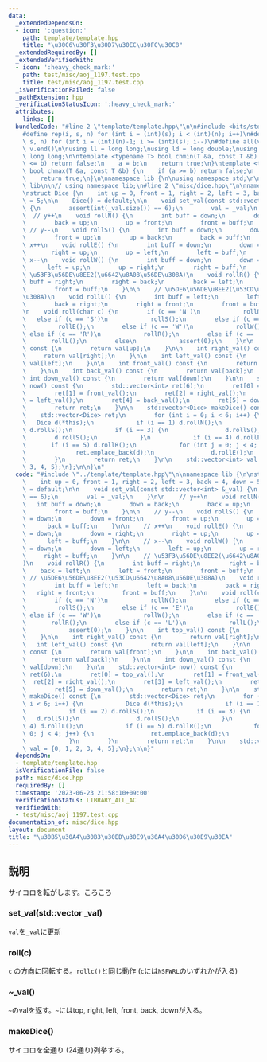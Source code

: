 ```yaml
---
data:
  _extendedDependsOn:
  - icon: ':question:'
    path: template/template.hpp
    title: "\u30C6\u30F3\u30D7\u30EC\u30FC\u30C8"
  _extendedRequiredBy: []
  _extendedVerifiedWith:
  - icon: ':heavy_check_mark:'
    path: test/misc/aoj_1197.test.cpp
    title: test/misc/aoj_1197.test.cpp
  _isVerificationFailed: false
  _pathExtension: hpp
  _verificationStatusIcon: ':heavy_check_mark:'
  attributes:
    links: []
  bundledCode: "#line 2 \"template/template.hpp\"\n\n#include <bits/stdc++.h>\n\n\
    #define rep(i, s, n) for (int i = (int)(s); i < (int)(n); i++)\n#define rrep(i,\
    \ s, n) for (int i = (int)(n)-1; i >= (int)(s); i--)\n#define all(v) v.begin(),\
    \ v.end()\n\nusing ll = long long;\nusing ld = long double;\nusing ull = unsigned\
    \ long long;\n\ntemplate <typename T> bool chmin(T &a, const T &b) {\n    if (a\
    \ <= b) return false;\n    a = b;\n    return true;\n}\ntemplate <typename T>\
    \ bool chmax(T &a, const T &b) {\n    if (a >= b) return false;\n    a = b;\n\
    \    return true;\n}\n\nnamespace lib {\n\nusing namespace std;\n\n}  // namespace\
    \ lib\n\n// using namespace lib;\n#line 2 \"misc/dice.hpp\"\n\nnamespace lib {\n\
    \nstruct Dice {\n    int up = 0, front = 1, right = 2, left = 3, back = 4, down\
    \ = 5;\n\n    Dice() = default;\n\n    void set_val(const std::vector<int> &_val)\
    \ {\n        assert(int(_val.size()) == 6);\n        val = _val;\n    }\n\n  \
    \  // y++\n    void rollN() {\n        int buff = down;\n        down = back;\n\
    \        back = up;\n        up = front;\n        front = buff;\n    }\n\n   \
    \ // y--\n    void rollS() {\n        int buff = down;\n        down = front;\n\
    \        front = up;\n        up = back;\n        back = buff;\n    }\n\n    //\
    \ x++\n    void rollE() {\n        int buff = down;\n        down = right;\n \
    \       right = up;\n        up = left;\n        left = buff;\n    }\n\n    //\
    \ x--\n    void rollW() {\n        int buff = down;\n        down = left;\n  \
    \      left = up;\n        up = right;\n        right = buff;\n    }\n\n    //\
    \ \u53F3\u56DE\u8EE2(\u6642\u8A08\u56DE\u308A)\n    void rollR() {\n        int\
    \ buff = right;\n        right = back;\n        back = left;\n        left = front;\n\
    \        front = buff;\n    }\n\n    // \u5DE6\u56DE\u8EE2(\u53CD\u6642\u8A08\u56DE\
    \u308A)\n    void rollL() {\n        int buff = left;\n        left = back;\n\
    \        back = right;\n        right = front;\n        front = buff;\n    }\n\
    \n    void roll(char c) {\n        if (c == 'N')\n            rollN();\n     \
    \   else if (c == 'S')\n            rollS();\n        else if (c == 'E')\n   \
    \         rollE();\n        else if (c == 'W')\n            rollW();\n       \
    \ else if (c == 'R')\n            rollR();\n        else if (c == 'L')\n     \
    \       rollL();\n        else\n            assert(0);\n    }\n\n    int top_val()\
    \ const {\n        return val[up];\n    }\n\n    int right_val() const {\n   \
    \     return val[right];\n    }\n\n    int left_val() const {\n        return\
    \ val[left];\n    }\n\n    int front_val() const {\n        return val[front];\n\
    \    }\n\n    int back_val() const {\n        return val[back];\n    }\n\n   \
    \ int down_val() const {\n        return val[down];\n    }\n\n    std::vector<int>\
    \ now() const {\n        std::vector<int> ret(6);\n        ret[0] = top_val();\n\
    \        ret[1] = front_val();\n        ret[2] = right_val();\n        ret[3]\
    \ = left_val();\n        ret[4] = back_val();\n        ret[5] = down_val();\n\
    \        return ret;\n    }\n\n    std::vector<Dice> makeDice() const {\n    \
    \    std::vector<Dice> ret;\n        for (int i = 0; i < 6; i++) {\n         \
    \   Dice d(*this);\n            if (i == 1) d.rollN();\n            if (i == 2)\
    \ d.rollS();\n            if (i == 3) {\n                d.rollS();\n        \
    \        d.rollS();\n            }\n            if (i == 4) d.rollL();\n     \
    \       if (i == 5) d.rollR();\n            for (int j = 0; j < 4; j++) {\n  \
    \              ret.emplace_back(d);\n                d.rollE();\n            }\n\
    \        }\n        return ret;\n    }\n\n    std::vector<int> val = {0, 1, 2,\
    \ 3, 4, 5};\n};\n\n}\n"
  code: "#include \"../template/template.hpp\"\n\nnamespace lib {\n\nstruct Dice {\n\
    \    int up = 0, front = 1, right = 2, left = 3, back = 4, down = 5;\n\n    Dice()\
    \ = default;\n\n    void set_val(const std::vector<int> &_val) {\n        assert(int(_val.size())\
    \ == 6);\n        val = _val;\n    }\n\n    // y++\n    void rollN() {\n     \
    \   int buff = down;\n        down = back;\n        back = up;\n        up = front;\n\
    \        front = buff;\n    }\n\n    // y--\n    void rollS() {\n        int buff\
    \ = down;\n        down = front;\n        front = up;\n        up = back;\n  \
    \      back = buff;\n    }\n\n    // x++\n    void rollE() {\n        int buff\
    \ = down;\n        down = right;\n        right = up;\n        up = left;\n  \
    \      left = buff;\n    }\n\n    // x--\n    void rollW() {\n        int buff\
    \ = down;\n        down = left;\n        left = up;\n        up = right;\n   \
    \     right = buff;\n    }\n\n    // \u53F3\u56DE\u8EE2(\u6642\u8A08\u56DE\u308A\
    )\n    void rollR() {\n        int buff = right;\n        right = back;\n    \
    \    back = left;\n        left = front;\n        front = buff;\n    }\n\n   \
    \ // \u5DE6\u56DE\u8EE2(\u53CD\u6642\u8A08\u56DE\u308A)\n    void rollL() {\n\
    \        int buff = left;\n        left = back;\n        back = right;\n     \
    \   right = front;\n        front = buff;\n    }\n\n    void roll(char c) {\n\
    \        if (c == 'N')\n            rollN();\n        else if (c == 'S')\n   \
    \         rollS();\n        else if (c == 'E')\n            rollE();\n       \
    \ else if (c == 'W')\n            rollW();\n        else if (c == 'R')\n     \
    \       rollR();\n        else if (c == 'L')\n            rollL();\n        else\n\
    \            assert(0);\n    }\n\n    int top_val() const {\n        return val[up];\n\
    \    }\n\n    int right_val() const {\n        return val[right];\n    }\n\n \
    \   int left_val() const {\n        return val[left];\n    }\n\n    int front_val()\
    \ const {\n        return val[front];\n    }\n\n    int back_val() const {\n \
    \       return val[back];\n    }\n\n    int down_val() const {\n        return\
    \ val[down];\n    }\n\n    std::vector<int> now() const {\n        std::vector<int>\
    \ ret(6);\n        ret[0] = top_val();\n        ret[1] = front_val();\n      \
    \  ret[2] = right_val();\n        ret[3] = left_val();\n        ret[4] = back_val();\n\
    \        ret[5] = down_val();\n        return ret;\n    }\n\n    std::vector<Dice>\
    \ makeDice() const {\n        std::vector<Dice> ret;\n        for (int i = 0;\
    \ i < 6; i++) {\n            Dice d(*this);\n            if (i == 1) d.rollN();\n\
    \            if (i == 2) d.rollS();\n            if (i == 3) {\n             \
    \   d.rollS();\n                d.rollS();\n            }\n            if (i ==\
    \ 4) d.rollL();\n            if (i == 5) d.rollR();\n            for (int j =\
    \ 0; j < 4; j++) {\n                ret.emplace_back(d);\n                d.rollE();\n\
    \            }\n        }\n        return ret;\n    }\n\n    std::vector<int>\
    \ val = {0, 1, 2, 3, 4, 5};\n};\n\n}"
  dependsOn:
  - template/template.hpp
  isVerificationFile: false
  path: misc/dice.hpp
  requiredBy: []
  timestamp: '2023-06-23 21:58:10+09:00'
  verificationStatus: LIBRARY_ALL_AC
  verifiedWith:
  - test/misc/aoj_1197.test.cpp
documentation_of: misc/dice.hpp
layout: document
title: "\u30B5\u30A4\u30B3\u30ED\u30E9\u30A4\u30D6\u30E9\u30EA"
---
```


## 説明

サイコロを転がします。ころころ

### set_val(std::vector<int> _val)

`val`を`_val`に更新

### roll(c)

`c` の方向に回転する。`rollc()`と同じ動作 (`c`には`NSFWRL`のいずれかが入る)

### ~_val()

`~`のvalを返す。`~`にはtop, right, left, front, back, downが入る。

### makeDice()

サイコロを全通り (24通り)列挙する。